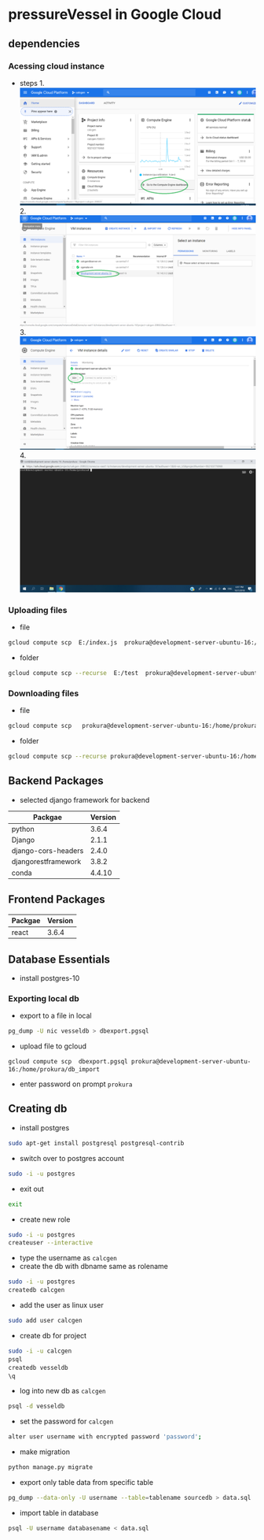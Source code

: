 # pressureVessel in Google Cloud
## dependencies
### Acessing cloud instance
- steps
1.![give_path](./docImgs/1.png  "gcloud")
2.![give_path](./docImgs/2.png  "gcloud")
3.![give_path](./docImgs/3.png  "gcloud")
4.![give_path](./docImgs/4.png  "gcloud")

### Uploading files
- file
```bash
gcloud compute scp  E:/index.js  prokura@development-server-ubuntu-16:/home/prokura/
```
 - folder
```bash
gcloud compute scp --recurse  E:/test  prokura@development-server-ubuntu-16:/home/prokura/
```


### Downloading files
- file
```bash
gcloud compute scp   prokura@development-server-ubuntu-16:/home/prokura/test/index.js E:/test
```
- folder
```bash
gcloud compute scp --recurse prokura@development-server-ubuntu-16:/home/prokura/test E:/
```

## Backend Packages
- selected django framework for backend

Packgae | Version
------------ | -------------
python | 3.6.4
Django        |            2.1.1
django-cors-headers      | 2.4.0
djangorestframework    |   3.8.2
conda | 4.4.10

## Frontend Packages
Packgae | Version
------------ | -------------
react | 3.6.4

## Database Essentials
- install postgres-10
### Exporting local db
- export to a file in local
```bash
pg_dump -U nic vesseldb > dbexport.pgsql
```
- upload file to gcloud
```
gcloud compute scp  dbexport.pgsql prokura@development-server-ubuntu-16:/home/prokura/db_import
```
- enter password on prompt
```prokura```


## Creating db
- install postgres
```bash
sudo apt-get install postgresql postgresql-contrib
```
- switch over to postgres account
```bash
sudo -i -u postgres
```
- exit out
```bash
exit
```
- create new role
```bash
sudo -i -u postgres
createuser --interactive
```
- type the username as ```calcgen```
- create the db with dbname same as rolename
```bash
sudo -i -u postgres
createdb calcgen
```
- add the user as linux user
```bash
sudo add user calcgen
```
- create db for project
```bash
sudo -i -u calcgen
psql
createdb vesseldb
\q
```
- log into new db as ```calcgen```
```bash
psql -d vesseldb
```
- set the password for ```calcgen```
```bash
alter user username with encrypted password 'password';
```

- make migration
```bash
python manage.py migrate
```
- export only table data from specific table
```bash
pg_dump --data-only -U username --table=tablename sourcedb > data.sql
```

- import table in database
```bash
psql -U username databasename < data.sql
```